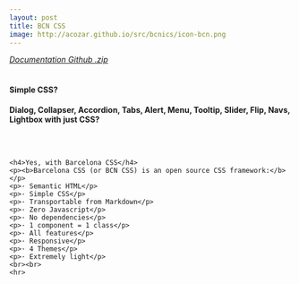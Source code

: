 ```yaml
---
layout: post
title: BCN CSS
image: http://acozar.github.io/src/bcnics/icon-bcn.png
---
```


<div class="ktr-landing-first">
	<em><a href="https://acozar.github.io/bcncss/" title="Documents & Demo" class="bg-color-green"> Documentation </a></em>
	<em><a href="https://github.com/hipertextos/barcelonacss" title="View on Github" class="bg-color-green"> Github </a></em>
	<em><a href="https://github.com/hipertextos/barcelonacss/archive/master.zip" title="Download .zip" class="bg-color-green"> .zip </a></em>
	<br><br>
	<h4>Simple CSS?</h4>
	<p><b>Dialog, Collapser, Accordion, Tabs, Alert, Menu, Tooltip, Slider, Flip, Navs, Lightbox with just CSS?</b></p>
	<br><br>
	
	<h4>Yes, with Barcelona CSS</h4>
	<p><b>Barcelona CSS (or BCN CSS) is an open source CSS framework:</b></p>
	<p>· Semantic HTML</p>
	<p>· Simple CSS</p>
	<p>· Transportable from Markdown</p>
	<p>· Zero Javascript</p>
	<p>· No dependencies</p>
	<p>· 1 component = 1 class</p>
	<p>· All features</p>
	<p>· Responsive</p>
	<p>· 4 Themes</p>
	<p>· Extremely light</p>
	<br><br>
	<hr>
</div>